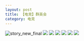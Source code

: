 ```yaml
---
layout: post
title: 【电竞】群英会
category: 电竞
---
```

![story_new_final](http://s3s4mtyq6.hd-bkt.clouddn.com/img/story_new_final_0322.png)
![](http://s3s4mtyq6.hd-bkt.clouddn.com/img/pel-220324-1.png)
![](http://s3s5etn4r.hd-bkt.clouddn.com/img/pel-paraboy-220530-1.jpg)
![](http://s3s4mtyq6.hd-bkt.clouddn.com/img/pel-220324-3.png)
![](http://s3s5etn4r.hd-bkt.clouddn.com/img/pel-hero-220531-1.jpg)
![](http://s3s5etn4r.hd-bkt.clouddn.com/img/pel-paraboy-220530-2.jpg)
![](http://s3s5etn4r.hd-bkt.clouddn.com/img/pel-paraboy-220530-3.jpg)